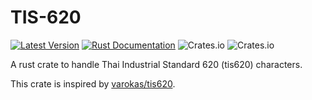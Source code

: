 # TIS-620

[![Latest Version](https://img.shields.io/crates/v/tis620.svg)](https://crates.io/crates/tis620)
[![Rust Documentation](https://docs.rs/tis620/badge.svg)](https://docs.rs/tis620)
![Crates.io](https://img.shields.io/crates/l/tis620)
![Crates.io](https://img.shields.io/crates/d/tis620)

A rust crate to handle Thai Industrial Standard 620 (tis620) characters.

This crate is inspired by [varokas/tis620](https://github.com/varokas/tis620).
